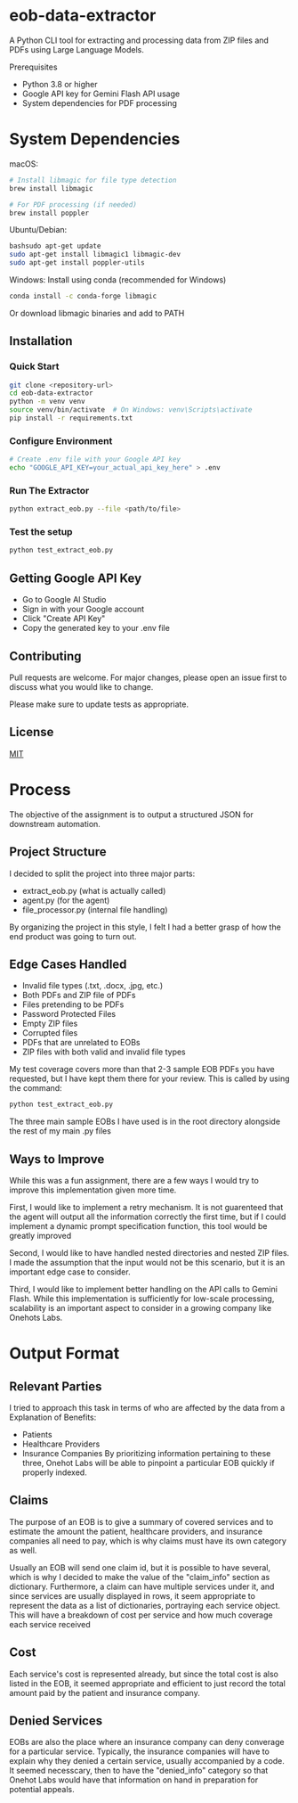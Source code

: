 # eob-data-extractor
A Python CLI tool for extracting and processing data from ZIP files and PDFs using Large Language Models. 

Prerequisites
- Python 3.8 or higher
- Google API key for Gemini Flash API usage
- System dependencies for PDF processing


# System Dependencies
macOS: 

```bash
# Install libmagic for file type detection
brew install libmagic

# For PDF processing (if needed)
brew install poppler
```
Ubuntu/Debian:

```bash
bashsudo apt-get update
sudo apt-get install libmagic1 libmagic-dev
sudo apt-get install poppler-utils 
```
Windows: Install using conda (recommended for Windows)
```bash
conda install -c conda-forge libmagic
```
Or download libmagic binaries and add to PATH

## Installation
### Quick Start
```bash
git clone <repository-url>
cd eob-data-extractor
python -m venv venv
source venv/bin/activate  # On Windows: venv\Scripts\activate
pip install -r requirements.txt
```
### Configure Environment
```bash
# Create .env file with your Google API key
echo "GOOGLE_API_KEY=your_actual_api_key_here" > .env
```

### Run The Extractor
```bash
python extract_eob.py --file <path/to/file>
```

### Test the setup
```bash
python test_extract_eob.py
```

## Getting Google API Key
- Go to Google AI Studio
- Sign in with your Google account
- Click "Create API Key"
- Copy the generated key to your .env file

## Contributing

Pull requests are welcome. For major changes, please open an issue first
to discuss what you would like to change.

Please make sure to update tests as appropriate.

## License

[MIT](https://choosealicense.com/licenses/mit/)

# Process
The objective of the assignment is to output a structured JSON for downstream automation.

## Project Structure
I decided to split the project into three major parts: 
- extract_eob.py (what is actually called)
- agent.py (for the agent)
- file_processor.py (internal file handling)


By organizing the project in this style, I felt I had a better grasp of how the end product was going to turn out.

## Edge Cases Handled
- Invalid file types (.txt, .docx, .jpg, etc.)
- Both PDFs and ZIP file of PDFs
- Files pretending to be PDFs
- Password Protected Files
- Empty ZIP files
- Corrupted files
- PDFs that are unrelated to EOBs
- ZIP files with both valid and invalid file types

My test coverage covers more than that 2-3 sample EOB PDFs you have requested, but I have kept them there for your review. This is called by using the command:
```bash
python test_extract_eob.py
```

The three main sample EOBs I have used is in the root directory alongside the rest of my main .py files

## Ways to Improve
While this was a fun assignment, there are a few ways I would try to improve this implementation given more time. 

First, I would like to implement a retry mechanism. It is not guarenteed that the agent will output all the information correctly the first time, but if I could implement a dynamic prompt specification function, this tool would be greatly improved

Second, I would like to have handled nested directories and nested ZIP files. I made the assumption that the input would not be this scenario, but it is an important edge case to consider.

Third, I would like to implement better handling on the API calls to Gemini Flash. While this implementation is sufficiently for low-scale processing, scalability is an important aspect to consider in a growing company like Onehots Labs.


# Output Format

## Relevant Parties
 I tried to approach this task in terms of who are affected by the data from a Explanation of Benefits:
- Patients
- Healthcare Providers
- Insurance Companies
By prioritizing information pertaining to these three, Onehot Labs will be able to pinpoint a particular EOB quickly if properly indexed.

## Claims
The purpose of an EOB is to give a summary of covered services and to estimate the amount the patient, healthcare providers, and insurance companies all need to pay, which is why claims must have its own category as well.

Usually an EOB will send one claim id, but it is possible to have several, which is why I decided to make the value of the "claim_info" section as dictionary. Furthermore, a claim can have multiple services under it, and since services are usually displayed in rows, it seem appropriate to represent the data as a list of dictionaries, portraying each service object. This will have a breakdown of cost per service and how much coverage each service received

## Cost
Each service's cost is represented already, but since the total cost is also listed in the EOB, it seemed appropriate and efficient to just record the total amount paid by the patient and insurance company.

## Denied Services
EOBs are also the place where an insurance company can deny converage for a particular service. Typically, the insurance companies will have to explain why they denied a certain service, usually accompanied by a code. It seemed necesscary, then to have the "denied_info" category so that Onehot Labs would have that information on hand in preparation for potential appeals. 



